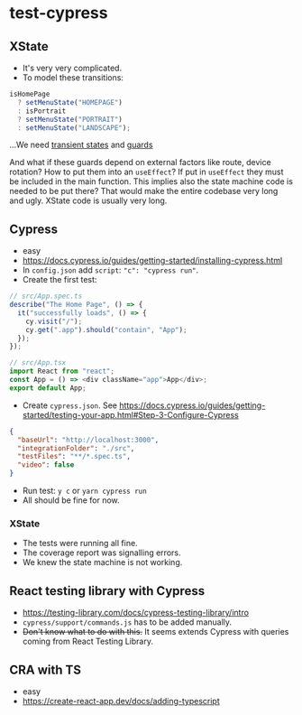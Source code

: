 # test-cypress

## XState

- It's very very complicated.
- To model these transitions:

```js
isHomePage
  ? setMenuState("HOMEPAGE")
  : isPortrait
  ? setMenuState("PORTRAIT")
  : setMenuState("LANDSCAPE");
```

...We need [transient states](https://xstate.js.org/docs/guides/statenodes.html#transient-state-nodes) and [guards](https://xstate.js.org/docs/guides/guards.html#guards-condition-functions)

And what if these guards depend on external factors like route, device rotation? How to put them into an `useEffect`? If put in `useEffect` they must be included in the main function. This implies also the state machine code is needed to be put there? That would make the entire codebase very long and ugly. XState code is usually very long.

## Cypress

- easy
- https://docs.cypress.io/guides/getting-started/installing-cypress.html
- In `config.json` add `script`: `"c": "cypress run"`.
- Create the first test:

```js
// src/App.spec.ts
describe("The Home Page", () => {
  it("successfully loads", () => {
    cy.visit("/");
    cy.get(".app").should("contain", "App");
  });
});
```

```js
// src/App.tsx
import React from "react";
const App = () => <div className="app">App</div>;
export default App;
```

- Create `cypress.json`. See https://docs.cypress.io/guides/getting-started/testing-your-app.html#Step-3-Configure-Cypress

```json
{
  "baseUrl": "http://localhost:3000",
  "integrationFolder": "./src",
  "testFiles": "**/*.spec.ts",
  "video": false
}
```

- Run test: `y c` or `yarn cypress run`
- All should be fine for now.

### XState

- The tests were running all fine.
- The coverage report was signalling errors.
- We knew the state machine is not working.

## React testing library with Cypress

- https://testing-library.com/docs/cypress-testing-library/intro
- `cypress/support/commands.js` has to be added manually.
- ~~Don't know what to do with this.~~ It seems extends Cypress with queries coming from React Testing Library.

## CRA with TS

- easy
- https://create-react-app.dev/docs/adding-typescript
